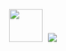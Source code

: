 <div align="center" style="display: flex; justify-content: center; align-items: flex-end; gap: 10px;">
  <img height="60" src="https://emoji.gg/assets/emoji/7333-parrotdance.gif" style="align-self: center;">
  <img src="https://readme-typing-svg.herokuapp.com/?font=Tourney&center=true&color=2CFF00&size=40&width=350&height=80&lines=Dídac%20Fernández">
</div>
